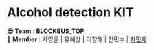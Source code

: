 # Alcohol detection KIT

__😎 Team__ : __BLOCKBUS_TOP__  
__🥰 Member__  : 사영훈 | 유혜상 | 이창해 | 전민수 | [차민재](https://github.com/charmingjae)
